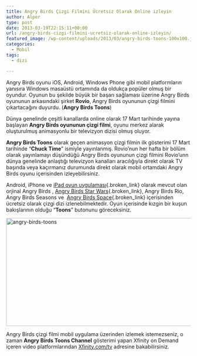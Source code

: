 ```yaml
---
title: Angry Birds Çizgi Filmini Ücretsiz Olarak Online izleyin
author: Alper
type: post
date: 2013-03-19T22:15:11+00:00
url: /angry-birds-cizgi-filmini-ucretsiz-olarak-online-izleyin/
featured_image: /wp-content/uploads/2013/03/angry-birds-toons-100x100.jpg
categories:
  - Mobil
tags:
  - dizi

---
```

Angry Birds oyunu iOS, Android, Windows Phone gibi mobil platformların yanısıra Windows masaüstü ortamında da oldukça popüler olmuş bir oyundur. Oyunun bu şekilde büyük bir başarı sağlaması üzerine Angry Birds oyununun arkasındaki şirket **Rovio**, Angry Birds oyununun çizgi filmini çıkartacağını duyurdu. (**Angry Birds Toons**)

Dünya genelinde çeşitli kanallarda online olarak 17 Mart tarihinde yayına başlayan **Angry Birds oyununun çizgi filmi**, oyunu merkez alarak oluşturulmuş animasyonlu bir televizyon dizisi olmuş oluyor.

**Angry Birds Toons** olarak geçen animasyon çizgi filmin ilk gösterimi 17 Mart tarihinde &#8220;**Chuck Time**&#8221; ismiyle yayınlanmış. Rovio&#8217;nun her hafta bir bölüm olarak yayınlamayı düşündüğü Angry Birds oyununun çizgi filmini Rovio&#8217;unn dünya genelinde anlaştığı televizyon kanalları aracılığıyla direkt olarak TV başında veya kaçırmanız durumunda direkt olarak mobil ortamdaki Angry Birds oyunu içerisinden izleyebilirsiniz.

Android, iPhone ve [iPad oyun uygulaması][1]{.broken_link} olarak mevcut olan orjinal Angry Birds , [Angry Birds Star Wars][2]{.broken_link}, Angry Birds Rio, Angry Birds Seasons ve  [Angry Birds Space][3]{.broken_link} içerisinden ücretsiz olarak çizgi dizi izlenebilmektedir. Oyun içerisinde kızgin bir kuşun bakışlarının olduğu &#8220;**Toons**&#8221; butonunu göreceksiniz.

<img class="aligncenter size-full wp-image-13557" alt="angry-birds-toons" src="https://www.murekkep.org/wp-content/uploads/2013/03/angry-birds-toons.jpg" width="590" height="295" srcset="https://www.murekkep.org/wp-content/uploads/2013/03/angry-birds-toons.jpg 590w, https://www.murekkep.org/wp-content/uploads/2013/03/angry-birds-toons-400x200.jpg 400w, https://www.murekkep.org/wp-content/uploads/2013/03/angry-birds-toons-50x25.jpg 50w, https://www.murekkep.org/wp-content/uploads/2013/03/angry-birds-toons-125x62.jpg 125w, https://www.murekkep.org/wp-content/uploads/2013/03/angry-birds-toons-300x150.jpg 300w, https://www.murekkep.org/wp-content/uploads/2013/03/angry-birds-toons-580x290.jpg 580w" sizes="(max-width: 590px) 100vw, 590px" /> 

Angry Birds çizgi filmi mobil uygulama üzerinden izlemek istemezseniz, o zaman **Angry Birds Toons Channel** gösterimi yapan Xfinity on Demand içeren video platformlarından <a href="http://xfinity.com/tv" target="_blank">Xfinity.com/tv</a> adresine bakabilirsiniz.

 [1]: https://www.murekkep.org/top-10-en-iyi-iphone-ve-ipad-oyunlari-7641 "Top 10 En İyi iPhone ve iPad Oyunları"
 [2]: https://www.murekkep.org/angry-birds-ve-star-wars-guclerini-birlestiriyor-8557 "Angry Birds ve Star Wars Güçlerini Birleştiriyor"
 [3]: https://www.murekkep.org/angry-birds-space-duyuruldu-8336 "Angry Birds Space Duyuruldu"